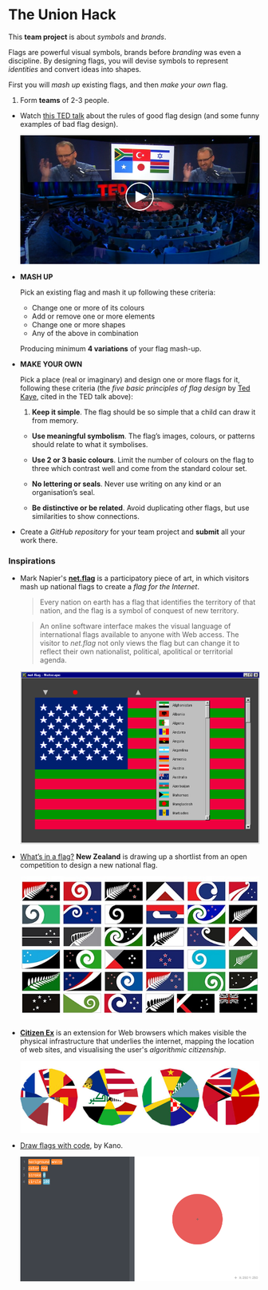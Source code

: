 # The Union Hack

This **team project** is about *symbols* and *brands*.

Flags are powerful visual symbols, brands before *branding* was even a discipline. By designing flags, you will devise symbols to represent *identities* and convert ideas into shapes. 

First you will *mash up* existing flags, and then *make your own* flag. 

1. Form **teams** of 2-3 people.
*  Watch [this TED talk](http://www.ted.com/talks/roman_mars_why_city_flags_may_be_the_worst_designed_thing_you_ve_never_noticed) about the rules of good flag design (and some funny examples of bad flag design).
  
	[![](assets/roman-mars-ted.png)](http://www.ted.com/talks/roman_mars_why_city_flags_may_be_the_worst_designed_thing_you_ve_never_noticed)
* **MASH UP** 

	Pick an existing flag and mash it up following these criteria:
	
	* Change one or more of its colours
	* Add or remove one or more elements
	* Change one or more shapes
	* Any of the above in combination 
	
	Producing minimum **4 variations** of your flag mash-up.
* **MAKE YOUR OWN**

	Pick a place (real or imaginary) and design one or more flags for it, following these criteria (the *five basic principles of flag design* by [Ted Kaye](http://portlandflag.org/good-flag-bad-flag/), cited in the TED talk above):	
	1. **Keep it simple**. The flag should be so simple that a child can draw it from memory.
	
	* **Use meaningful symbolism**. The flag’s images, colours, or patterns should relate to what it symbolises.
	
	* **Use 2 or 3 basic colours**. Limit the number of colours on the flag to three which contrast well and come from the standard colour set.
	
	* **No lettering or seals**. Never use writing on any kind or an organisation’s seal.
	
	* **Be distinctive or be related**. Avoid duplicating other flags, but use similarities to show connections.
* Create a *GitHub repository* for your team project and **submit** all your work there. 	
### Inspirations

* Mark Napier's [**net.flag**](http://marknapier.com/netflag) is a participatory piece of art, in which visitors  mash up national flags to create a *flag for the Internet*. 

 	> Every nation on earth has a flag that identifies the territory of that nation, and the flag is a symbol of conquest of new territory. 
 	
 	> An online software interface makes the visual language of international flags available to anyone with Web access. The visitor to *net.flag* not only views the flag but can change it to reflect their own nationalist, political, apolitical or territorial agenda.

	[![](assets/net-flag.gif)](http://marknapier.com/netflag)

* [What’s in a flag?](http://www.theguardian.com/commentisfree/2015/aug/11/flag-new-zealand-designs) **New Zealand** is drawing up a shortlist from an open competition to design a new national flag. 

	[![](assets/nz-flags.jpg)](http://www.theguardian.com/commentisfree/2015/aug/11/flag-new-zealand-designs)

* [**Citizen Ex**](http://shorttermmemoryloss.com/portfolio/project/citizen-ex/) is an extension for Web browsers which makes visible the physical infrastructure that underlies the internet, mapping the location of web sites, and visualising the user's *algorithmic citizenship*.

	[![](assets/citizen-x.jpg)](http://shorttermmemoryloss.com/portfolio/project/citizen-ex/)
		
* [Draw flags with code](http://art.kano.me/challenge/1), by Kano.

	![](assets/kano-flags.png)	
